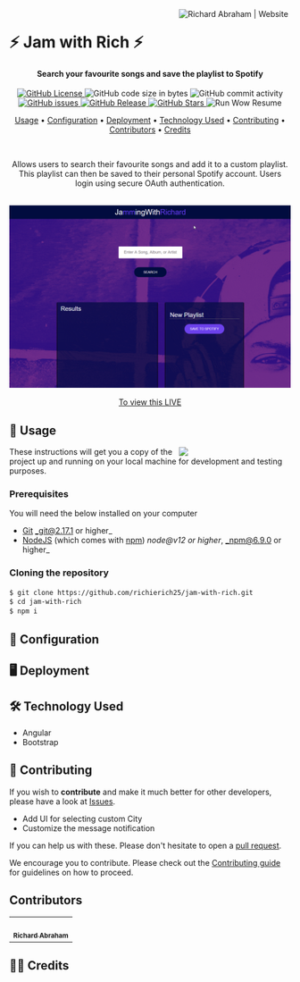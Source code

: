 <!-- markdownlint-disable -->
<a href="https://www.richierich25.com" target="_blank">
    <img alt="Richard Abraham | Website" src="https://user-images.githubusercontent.com/34006942/95367062-e827e000-08f1-11eb-8e6a-b28b6d0e9690.png" title="Richard Abraham | Website" align="right" width="200px" />
</a>

⚡️ Jam with Rich ⚡️
======================

<h4 align="center">Search your favourite songs and save the playlist to Spotify
</h4>

<div align="center"> 

  <p align="center">
    <a href="https://github.com/richierich25/jam-with-rich/blob/main/LICENSE">
      <img src="https://img.shields.io/github/license/richierich25/jam-with-rich?color=blue" alt="GitHub License">
    </a>
    <img src="https://img.shields.io/github/languages/code-size/richierich25/jam-with-rich" alt="GitHub code size in bytes">
    <img src="https://img.shields.io/github/commit-activity/w/richierich25/jam-with-rich" alt="GitHub commit activity">
    <a href="https://github.com/richierich25/jam-with-rich/issues">
      <img src="https://img.shields.io/github/issues/richierich25/jam-with-rich" alt="GitHub issues">
    </a>
    <a href="https://github.com/richierich25/jam-with-rich/releases">
      <img src="https://img.shields.io/github/v/release/richierich25/jam-with-rich.svg?style=flat" alt="GitHub Release">
    </a>
      <a href="https://github.com/richierich25/jam-with-rich/stargazers">
      <img src="https://img.shields.io/github/stars/richierich25/jam-with-rich" alt="GitHub Stars">
    </a>
    <img src="https://github.com/richierich25/jam-with-rich/workflows/Run%20Weather%20Bot/badge.svg" alt="Run Wow Resume">
  </p>

  <p align="center">
    <a href="#usage">Usage</a> •
    <a href="#configuration">Configuration</a> •
    <a href="#deployment">Deployment</a> •
    <a href="#technology-used">Technology Used</a> •
    <a href="#contributing">Contributing</a> •
    <a href="#contributors">Contributors</a> •
    <a href="#credits">Credits</a>
  </p>
  <br>

  <p>
    Allows users to search their favourite songs and add it to a custom playlist. This playlist can then be saved to their personal Spotify account. Users login using secure OAuth authentication.
  </p>
  <br>

</div>

<img src="./jam-with-rich.gif">
<p align="center">
  <a href="">To view this LIVE</a>
</p>


## 📖 Usage

<img align="right" src="https://i.ibb.co/CJfW18H/ship.gif" width="200"/>

These instructions will get you a copy of the project up and running on your local machine for development and testing purposes.

### Prerequisites

You will need the below installed on your computer
- [Git](https://git-scm.com) _git@2.17.1 or higher_
- [NodeJS](https://nodejs.org/en/download/) (which comes with [npm](http://npmjs.com)) _node@v12 or higher_, _npm@6.9.0 or higher_


### Cloning the repository

```sh
$ git clone https://github.com/richierich25/jam-with-rich.git
$ cd jam-with-rich
$ npm i 
```

## 💨 Configuration



## 🖥️ Deployment



## 🛠️ Technology Used

- Angular
- Bootstrap

## 🤝 Contributing

If you wish to **contribute** and make it much better for other developers, please have a look at [Issues](https://github.com/richierich25/jam-with-rich/issues).

- Add UI for selecting custom City
- Customize the message notification

If you can help us with these. Please don't hesitate to open a [pull request](https://github.com/richierich25/jam-with-rich/pulls).

We encourage you to contribute. Please check out the [Contributing guide](CONTRIBUTING.md) for guidelines on how to proceed.

## Contributors

<!-- ALL-CONTRIBUTORS-LIST:START - Do not remove or modify this section -->
<table>
  <tr>
    <td align="center"><a href="htts://www.richierich25.com">
    <img src="https://user-images.githubusercontent.com/34006942/95364922-0e984c00-08ef-11eb-9e3b-48cfd6f844e7.jpg" width="100px;" alt=""/><br /><sub><b>Richard Abraham</b></sub></a></td>
  </tr>
</table>
<!-- ALL-CONTRIBUTORS-LIST:END -->


## 👏🏻 Credits

